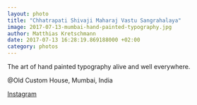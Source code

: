 ```yaml
---
layout: photo
title: "Chhatrapati Shivaji Maharaj Vastu Sangrahalaya"
image: 2017-07-13-mumbai-hand-painted-typography.jpg
author: Matthias Kretschmann
date: 2017-07-13 16:28:19.869188000 +02:00
category: photos
---
```


The art of hand painted typography alive and well everywhere.

@Old Custom House, Mumbai, India

[Instagram](https://www.instagram.com/p/BW5POYvl3bv/)
